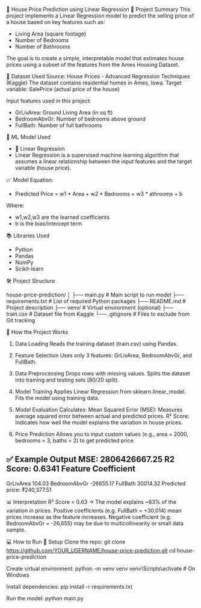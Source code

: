 🏡 House Price Prediction using Linear Regression
📌 Project Summary
 This project implements a Linear Regression model to predict the selling price of a house based on key features such as:
- Living Area (square footage)
- Number of Bedrooms
- Number of Bathrooms

The goal is to create a simple, interpretable model that estimates house prices using a subset of the features from the Ames Housing Dataset.

📂 Dataset Used
 Source: House Prices - Advanced Regression Techniques (Kaggle)
 The dataset contains residential homes in Ames, Iowa.
 Target variable: SalePrice (actual price of the house)

Input features used in this project:

- GrLivArea: Ground Living Area (in sq ft)
- BedroomAbvGr: Number of bedrooms above ground
- FullBath: Number of full bathrooms

🧠 ML Model Used
- 🎯 Linear Regression
- Linear Regression is a supervised machine learning algorithm that assumes a linear relationship between the input features and the target variable (house price).

📈 Model Equation:
- Predicted Price = w1 * Area + w2 * Bedrooms + w3 * athrooms + b

Where: 
- w1,w2,w3 are the learned coefficients
- b is the bias/intercept term

📚 Libraries Used
- Python
- Pandas
- NumPy
- Scikit-learn

🛠️ Project Structure

house-price-prediction/
│
├── main.py                 # Main script to run model
├── requirements.txt        # List of required Python packages
├── README.md               # Project description
├── venv/                   # Virtual environment (optional)
├── train.csv               # Dataset file from Kaggle
└── .gitignore              # Files to exclude from Git tracking

🚀 How the Project Works
1. Data Loading
 Reads the training dataset (train.csv) using Pandas.

2. Feature Selection
 Uses only 3 features: GrLivArea, BedroomAbvGr, and FullBath.

3. Data Preprocessing
 Drops rows with missing values.
 Splits the dataset into training and testing sets (80/20 split).

4. Model Training
 Applies Linear Regression from sklearn.linear_model.
 Fits the model using training data.

5. Model Evaluation
 Calculates:
  Mean Squared Error (MSE): Measures average squared error between actual and predicted prices.
  R² Score: Indicates how well the model explains the variation in house prices.

6. Price Prediction
 Allows you to input custom values (e.g., area = 2000, bedrooms = 3, baths = 2) to get predicted price.

✅ Example Output
 MSE: 2806426667.25
 R2 Score: 0.6341
 Feature        Coefficient
 --------------------------
 GrLivArea      104.03
 BedroomAbvGr  -26655.17
 FullBath       30014.32
 Predicted price: ₹240,377.51

📊 Interpretation
 R² Score = 0.63 → The model explains ~63% of the variation in prices.
 Positive coefficients (e.g. FullBath = +30,014) mean prices increase as the feature increases.
 Negative coefficient (e.g. BedroomAbvGr = -26,655) may be due to multicollinearity or small data sample.

💻 How to Run
 🔧 Setup
 Clone the repo:
  git clone https://github.com/YOUR_USERNAME/house-price-prediction.git
  cd house-price-prediction

 Create virtual environment:
  python -m venv venv
  venv\Scripts\activate   # On Windows

 Install dependencies:
  pip install -r requirements.txt

 Run the model:
  python main.py


